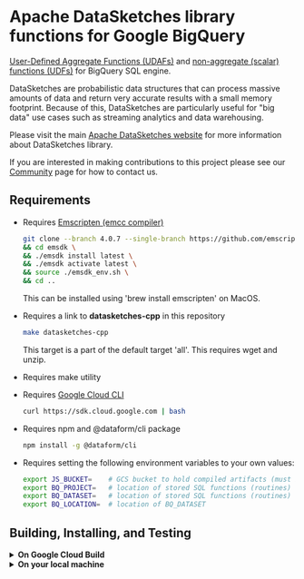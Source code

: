 
<!--
    Licensed to the Apache Software Foundation (ASF) under one
    or more contributor license agreements.  See the NOTICE file
    distributed with this work for additional information
    regarding copyright ownership.  The ASF licenses this file
    to you under the Apache License, Version 2.0 (the
    "License"); you may not use this file except in compliance
    with the License.  You may obtain a copy of the License at

      http://www.apache.org/licenses/LICENSE-2.0

    Unless required by applicable law or agreed to in writing,
    software distributed under the License is distributed on an
    "AS IS" BASIS, WITHOUT WARRANTIES OR CONDITIONS OF ANY
    KIND, either express or implied.  See the License for the
    specific language governing permissions and limitations
    under the License.
-->

# Apache DataSketches library functions for Google BigQuery

[User-Defined Aggregate Functions (UDAFs)](https://cloud.google.com/bigquery/docs/user-defined-aggregates) and
[non-aggregate (scalar) functions (UDFs)](https://cloud.google.com/bigquery/docs/user-defined-functions) for BigQuery SQL engine.

DataSketches are probabilistic data structures that can process massive
amounts of data and return very accurate results with a small memory footprint.
Because of this, DataSketches are particularly useful for "big data" use cases
such as streaming analytics and data warehousing.

Please visit the main
[Apache DataSketches website](https://datasketches.apache.org)
for more information about DataSketches library.

If you are interested in making contributions to this project please see our
[Community](https://datasketches.apache.org/docs/Community/)
page for how to contact us.

## Requirements

- Requires [Emscripten (emcc compiler)](https://emscripten.org/)

  ```bash
  git clone --branch 4.0.7 --single-branch https://github.com/emscripten-core/emsdk.git \
  && cd emsdk \
  && ./emsdk install latest \
  && ./emsdk activate latest \
  && source ./emsdk_env.sh \
  && cd ..
  ```

  This can be installed using 'brew install emscripten' on MacOS.

- Requires a link to **datasketches-cpp** in this repository

  ```bash
  make datasketches-cpp
  ```

  This target is a part of the default target 'all'.
  This requires wget and unzip.

- Requires make utility
- Requires [Google Cloud CLI](https://cloud.google.com/sdk/docs/install)

  ```bash
  curl https://sdk.cloud.google.com | bash 
  ```

- Requires npm and @dataform/cli package

  ```bash
  npm install -g @dataform/cli
  ```

- Requires setting the following environment variables to your own values:

  ```bash
  export JS_BUCKET=    # GCS bucket to hold compiled artifacts (must include gs://)
  export BQ_PROJECT=   # location of stored SQL functions (routines)
  export BQ_DATASET=   # location of stored SQL functions (routines)
  export BQ_LOCATION=  # location of BQ_DATASET
  ```

## Building, Installing, and Testing

<details><summary><b>On Google Cloud Build</b></summary>

### Install All DataSketches

Run the following steps in this repo's root directory to install everything via
Cloud Build:

```bash
gcloud builds submit \ 
  --project=$BQ_PROJECT \
  --substitutions=_BQ_LOCATION=$BQ_LOCATION,_BQ_DATASET=$BQ_DATASET,_JS_BUCKET=$JS_BUCKET \
  .
```

</details>

<details><summary><b>On your local machine</b></summary>

### Install All DataSketches

Run the following steps in this repo's root directory to install everything:

```bash
gcloud auth application-default login # for authentication
make          # compile C++ code and produce .js, .mjs and .wasm artifacts
make install  # upload artifacts to $JS_BUCKET and create SQLX functions in $BQ_PROJECT.$BQ_DATASET
make test     # run tests in BigQuery
```

The "install" target consists of "upload" and "create", which can be used separately if desired

### Install Specific DataSketches

To install a specific sketch use targets of the form dir.target
For example, to install Theta sketch only:

```bash
gcloud auth application-default login # for authentication
make theta          # compile C++ code and produce .js, .mjs and .wasm artifacts
make theta.install  # upload artifacts to $JS_BUCKET and create SQLX functions in $BQ_PROJECT.$BQ_DATASET
```

Currently there is no way to run tests for a specific sketch only. "make example" can be used in an individual sketch directory.

</details>
